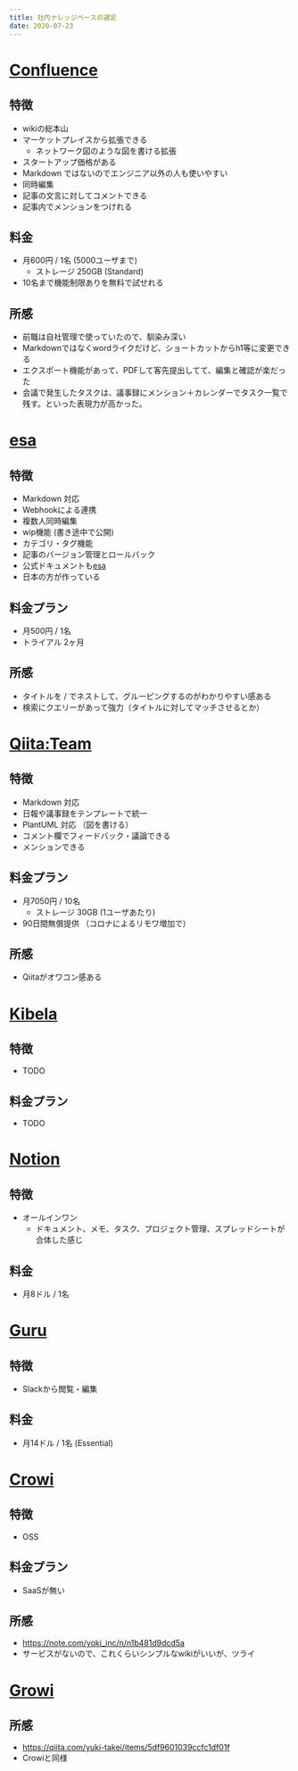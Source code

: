 ```yaml
---
title: 社内ナレッジベースの選定
date: 2020-07-23
---
```


# [Confluence](https://www.atlassian.com/ja/software/confluence)
## 特徴
- wikiの総本山
- マーケットプレイスから拡張できる
  - ネットワーク図のような図を書ける拡張
- スタートアップ価格がある
- Markdown ではないのでエンジニア以外の人も使いやすい
- 同時編集
- 記事の文言に対してコメントできる
- 記事内でメンションをつけれる

## 料金
- 月600円 / 1名 (5000ユーザまで)
  - ストレージ 250GB (Standard)
- 10名まで機能制限ありを無料で試せれる

## 所感
- 前職は自社管理で使っていたので、馴染み深い
- Markdownではなくwordライクだけど、ショートカットからh1等に変更できる
- エクスポート機能があって、PDFして客先提出してて、編集と確認が楽だった
- 会議で発生したタスクは、議事録にメンション＋カレンダーでタスク一覧で残す。といった表現力が高かった。

# [esa](https://esa.io/)
## 特徴
- Markdown 対応
- Webhookによる連携
- 複数人同時編集
- wip機能 (書き途中で公開)
- カテゴリ・タグ機能
- 記事のバージョン管理とロールバック
- 公式ドキュメントも[esa](https://docs.esa.io/)
- 日本の方が作っている

## 料金プラン
- 月500円 / 1名
- トライアル 2ヶ月

## 所感
- タイトルを / でネストして、グルーピングするのがわかりやすい感ある
- 検索にクエリーがあって強力（タイトルに対してマッチさせるとか）

# [Qiita:Team](https://teams.qiita.com/)
## 特徴
- Markdown 対応
- 日報や議事録をテンプレートで統一
- PlantUML 対応 （図を書ける）
- コメント欄でフィードバック・議論できる
- メンションできる

## 料金プラン
- 月7050円 / 10名
  - ストレージ 30GB (1ユーザあたり)
- 90日間無償提供 （コロナによるリモワ増加で）

## 所感
- Qiitaがオワコン感ある

# [Kibela](https://kibe.la/ja)
## 特徴
- TODO

## 料金プラン
- TODO

# [Notion](https://www.notion.so/product)
## 特徴
- オールインワン
  - ドキュメント、メモ、タスク、プロジェクト管理、スプレッドシートが合体した感じ

## 料金
- 月8ドル / 1名

# [Guru](https://www.getguru.com/)
## 特徴
- Slackから閲覧・編集

## 料金
- 月14ドル / 1名 (Essential)

# [Crowi](https://site.crowi.wiki/)
## 特徴
- OSS

## 料金プラン
- SaaSが無い

## 所感
- https://note.com/yoki_inc/n/n1b481d9dcd5a
- サービスがないので、これくらいシンプルなwikiがいいが、ツライ

# [Growi](https://growi.org/ja/)
## 所感
- https://qiita.com/yuki-takei/items/5df9601039ccfc1df01f
- Crowiと同様
